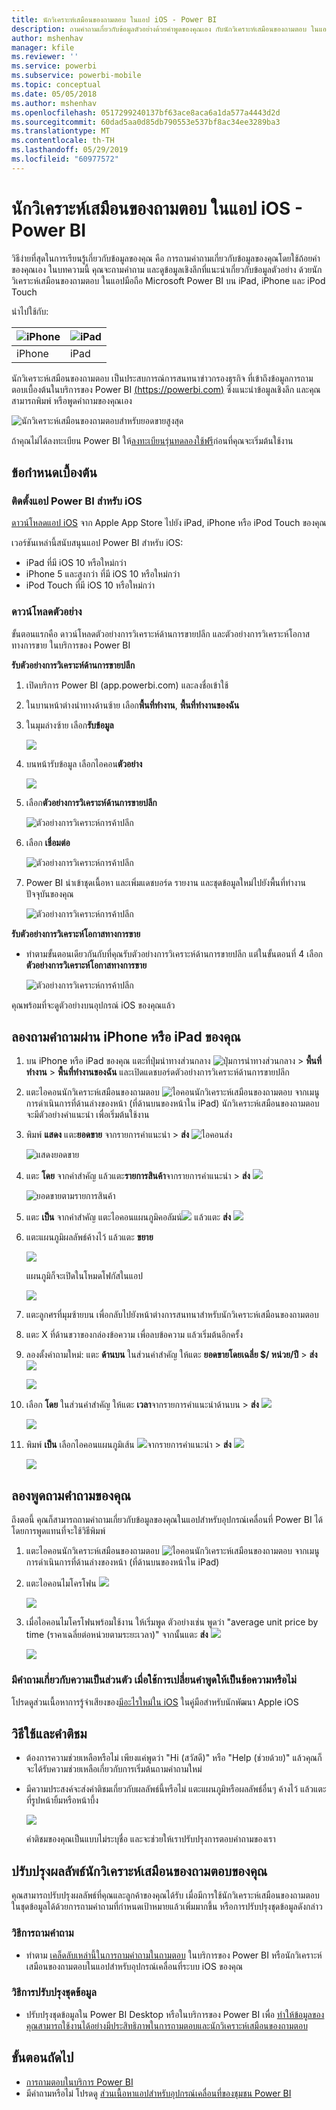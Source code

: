 ```yaml
---
title: นักวิเคราะห์เสมือนของถามตอบ ในแอป iOS - Power BI
description: ถามคำถามเกี่ยวกับข้อมูลตัวอย่างด้วยคำพูดของคุณเอง กับนักวิเคราะห์เสมือนของถามตอบ ในแอปสำหรับอุปกรณ์เคลื่อนที่ Power BI ในอุปกรณ์ iOS ของคุณ
author: mshenhav
manager: kfile
ms.reviewer: ''
ms.service: powerbi
ms.subservice: powerbi-mobile
ms.topic: conceptual
ms.date: 05/05/2018
ms.author: mshenhav
ms.openlocfilehash: 0517299240137bf63ace8aca6a1da577a4443d2d
ms.sourcegitcommit: 60dad5aa0d85db790553e537bf8ac34ee3289ba3
ms.translationtype: MT
ms.contentlocale: th-TH
ms.lasthandoff: 05/29/2019
ms.locfileid: "60977572"
---
```

# <a name="qa-virtual-analyst-in-ios-apps---power-bi"></a>นักวิเคราะห์เสมือนของถามตอบ ในแอป iOS - Power BI

วิธีง่ายที่สุดในการเรียนรู้เกี่ยวกับข้อมูลของคุณ คือ การถามคำถามเกี่ยวกับข้อมูลของคุณโดยใช้ถ้อยคำของคุณเอง ในบทความนี้ คุณจะถามคำถาม และดูข้อมูลเชิงลึกที่แนะนำเกี่ยวกับข้อมูลตัวอย่าง ด้วยนักวิเคราะห์เสมือนของถามตอบ ในแอปมือถือ Microsoft Power BI บน iPad, iPhone และ iPod Touch 

นำไปใช้กับ:

| ![iPhone](./media/mobile-apps-ios-qna/iphone-logo-50-px.png) | ![iPad](./media/mobile-apps-ios-qna/ipad-logo-50-px.png) |
|:--- |:--- |
| iPhone |iPad |

นักวิเคราะห์เสมือนของถามตอบ เป็นประสบการณ์การสนทนาข่าวกรองธุรกิจ ที่เข้าถึงข้อมูลการถามตอบเบื้องต้นในบริการของ Power BI [(https://powerbi.com)](https://powerbi.com) ซึ่งแนะนำข้อมูลเชิงลึก และคุณสามารถพิมพ์ หรือพูดคำถามของคุณเอง

![นักวิเคราะห์เสมือนของถามตอบสำหรับยอดขายสูงสุด](./media/mobile-apps-ios-qna/power-bi-ios-q-n-a-top-sale-intro.png)

ถ้าคุณไม่ได้ลงทะเบียน Power BI ให้[ลงทะเบียนรุ่นทดลองใช้ฟรี](https://app.powerbi.com/signupredirect?pbi_source=web)ก่อนที่คุณจะเริ่มต้นใช้งาน

## <a name="prerequisites"></a>ข้อกำหนดเบื้องต้น

### <a name="install-the-power-bi-for-ios-app"></a>ติดตั้งแอป Power BI สำหรับ iOS
[ดาวน์โหลดแอป iOS](http://go.microsoft.com/fwlink/?LinkId=522062 "ดาวน์โหลดแอป iPhone") จาก Apple App Store ไปยัง iPad, iPhone หรือ iPod Touch ของคุณ

เวอร์ชันเหล่านี้สนับสนุนแอป Power BI สำหรับ iOS:
- iPad ที่มี iOS 10 หรือใหม่กว่า
- iPhone 5 และสูงกว่า ที่มี iOS 10 หรือใหม่กว่า 
- iPod Touch ที่มี iOS 10 หรือใหม่กว่า

### <a name="download-samples"></a>ดาวน์โหลดตัวอย่าง
ขั้นตอนแรกคือ ดาวน์โหลดตัวอย่างการวิเคราะห์ด้านการขายปลีก และตัวอย่างการวิเคราะห์โอกาสทางการขาย ในบริการของ Power BI

**รับตัวอย่างการวิเคราะห์ด้านการขายปลีก**

1. เปิดบริการ Power BI (app.powerbi.com) และลงชื่อเข้าใช้

2. ในบานหน้าต่างนำทางด้านซ้าย เลือก**พื้นที่ทำงาน**, **พื้นที่ทำงานของฉัน**

3. ในมุมล่างซ้าย เลือก**รับข้อมูล**
   
    ![](media/mobile-apps-ios-qna/power-bi-get-data.png)

3. บนหน้ารับข้อมูล เลือกไอคอน**ตัวอย่าง**
   
   ![](media/mobile-apps-ios-qna/power-bi-samples-icon.png)

4. เลือก**ตัวอย่างการวิเคราะห์ด้านการขายปลีก**
 
    ![ตัวอย่างการวิเคราะห์การค้าปลีก](./media/mobile-apps-ios-qna/power-bi-rs.png)
 
8. เลือก **เชื่อมต่อ**  
  
   ![ตัวอย่างการวิเคราะห์การค้าปลีก](./media/mobile-apps-ios-qna/retail16.png)
   
5. Power BI นำเข้าชุดเนื้อหา และเพิ่มแดชบอร์ด รายงาน และชุดข้อมูลใหม่ไปยังพื้นที่ทำงานปัจจุบันของคุณ
   
   ![ตัวอย่างการวิเคราะห์การค้าปลีก](./media/mobile-apps-ios-qna/power-bi-service-retail-sample.png)

**รับตัวอย่างการวิเคราะห์โอกาสทางการขาย**

- ทำตามขั้นตอนเดียวกันกับที่คุณรับตัวอย่างการวิเคราะห์ด้านการขายปลีก แต่ในขั้นตอนที่ 4 เลือก**ตัวอย่างการวิเคราะห์โอกาสทางการขาย**

    ![ตัวอย่างการวิเคราะห์การค้าปลีก](./media/mobile-apps-ios-qna/power-bi-oa.png)
  
คุณพร้อมที่จะดูตัวอย่างบนอุปกรณ์ iOS ของคุณแล้ว

## <a name="try-asking-questions-on-your-iphone-or-ipad"></a>ลองถามคำถามผ่าน iPhone หรือ iPad ของคุณ
1. บน iPhone หรือ iPad ของคุณ แตะที่ปุ่มนำทางส่วนกลาง ![ปุ่มการนำทางส่วนกลาง](./media/mobile-apps-ios-qna/power-bi-iphone-global-nav-button.png) > **พื้นที่ทำงาน** > **พื้นที่ทำงานของฉัน** และเปิดแดชบอร์ดตัวอย่างการวิเคราะห์ด้านการขายปลีก

2. แตะไอคอนนักวิเคราะห์เสมือนของถามตอบ ![ไอคอนนักวิเคราะห์เสมือนของถามตอบ](././media/mobile-apps-ios-qna/power-bi-ios-q-n-a-icon.png) จากเมนูการดำเนินการที่ด้านล่างของหน้า (ที่ด้านบนของหน้าใน iPad)
     นักวิเคราะห์เสมือนของถามตอบจะมีตัวอย่างคำแนะนำ เพื่อเริ่มต้นใช้งาน
3. พิมพ์ **แสดง** แตะ**ยอดขาย** จากรายการคำแนะนำ > **ส่ง** ![ไอคอนส่ง](./media/mobile-apps-ios-qna/power-bi-ios-qna-send-icon.png)

    ![แสดงยอดขาย](./media/mobile-apps-ios-qna/power-bi-ios-q-n-a-show-sales.png)
4. แตะ **โดย** จากคำสำคัญ แล้วแตะ**รายการสินค้า**จากรายการคำแนะนำ > **ส่ง** ![](./media/mobile-apps-ios-qna/power-bi-ios-qna-send-icon.png)

    ![ยอดขายตามรายการสินค้า](./media/mobile-apps-ios-qna/power-bi-ios-q-n-a-sale-by-item.png)
5. แตะ **เป็น** จากคำสำคัญ แตะไอคอนแผนภูมิคอลัมน์![](./media/mobile-apps-ios-qna/power-bi-ios-q-n-a-column-chart-icon.png) แล้วแตะ **ส่ง** ![](./media/mobile-apps-ios-qna/power-bi-ios-qna-send-icon.png)
6. แตะแผนภูมิผลลัพธ์ค้างไว้ แล้วแตะ **ขยาย**

    ![](media/mobile-apps-ios-qna/power-bi-ios-q-n-a-tap-expand-feedback.png)

    แผนภูมิก็จะเปิดในโหมดโฟกัสในแอป

    ![](media/mobile-apps-ios-qna/power-bi-ios-q-n-a-expanded-chart.png)
7. แตะลูกศรที่มุมซ้ายบน เพื่อกลับไปยังหน้าต่างการสนทนาสำหรับนักวิเคราะห์เสมือนของถามตอบ
8. แตะ X ที่ด้านขวาของกล่องข้อความ เพื่อลบข้อความ แล้วเริ่มต้นอีกครั้ง
9. ลองตั้งคำถามใหม่: แตะ **ด้านบน** ในส่วนคำสำคัญ ให้แตะ **ยอดขายโดยเฉลี่ย $/ หน่วย/ปี** > **ส่ง** ![](./media/mobile-apps-ios-qna/power-bi-ios-qna-send-icon.png)

    ![](media/mobile-apps-ios-qna/power-bi-ios-q-n-a-top-sale-2.png)
10. เลือก **โดย** ในส่วนคำสำคัญ ให้แตะ **เวลา**จากรายการคำแนะนำด้านบน > **ส่ง** ![](./media/mobile-apps-ios-qna/power-bi-ios-qna-send-icon.png)

     ![](media/mobile-apps-ios-qna/power-bi-ios-q-n-a-top-sale-by-time.png)
11. พิมพ์ **เป็น** เลือกไอคอนแผนภูมิเส้น ![](./media/mobile-apps-ios-qna/power-bi-ios-q-n-a-line-chart-icon.png)จากรายการคำแนะนำ > **ส่ง** ![](./media/mobile-apps-ios-qna/power-bi-ios-qna-send-icon.png)

    ![](media/mobile-apps-ios-qna/power-bi-ios-q-n-a-top-sale-as-line.png)

## <a name="try-saying-your-questions"></a>ลองพูดถามคำถามของคุณ
ถึงตอนี้ คุณก็สามารถถามคำถามเกี่ยวกับข้อมูลของคุณในแอปสำหรับอุปกรณ์เคลื่อนที่ Power BI ได้โดยการพูดแทนที่จะใช้วิธีพิมพ์

1. แตะไอคอนนักวิเคราะห์เสมือนของถามตอบ ![ไอคอนนักวิเคราะห์เสมือนของถามตอบ](././media/mobile-apps-ios-qna/power-bi-ios-q-n-a-icon.png) จากเมนูการดำเนินการที่ด้านล่างของหน้า (ที่ด้านบนของหน้าใน iPad)
2. แตะไอคอนไมโครโฟน ![](media/mobile-apps-ios-qna/power-bi-ios-qna-mic-icon.png)

    ![](media/mobile-apps-ios-qna/power-bi-ios-qna-mic-on.png)

1. เมื่อไอคอนไมโครโฟนพร้อมใช้งาน ให้เริ่มพูด ตัวอย่างเช่น พูดว่า "average unit price by time (ราคาเฉลี่ยต่อหน่วยตามระยะเวลา)" จากนั้นแตะ **ส่ง** ![](./media/mobile-apps-ios-qna/power-bi-ios-qna-send-icon.png)

    ![](media/mobile-apps-ios-qna/power-bi-ios-qna-speech-complete.png)

### <a name="questions-about-privacy-when-using-speech-to-text"></a>มีคำถามเกี่ยวกับความเป็นส่วนตัว เมื่อใช้การเปลี่ยนคำพูดให้เป็นข้อความหรือไม่
โปรดดูส่วนเนื้อหาการรู้จำเสียงของ[มีอะไรใหม่ใน iOS](https://go.microsoft.com/fwlink/?linkid=845624) ในคู่มือสำหรับนักพัฒนา Apple iOS

## <a name="help-and-feedback"></a>วิธีใช้และคำติชม
* ต้องการความช่วยเหลือหรือไม่ เพียงแค่พูดว่า "Hi (สวัสดี)" หรือ "Help (ช่วยด้วย)" แล้วคุณก็จะได้รับความช่วยเหลือเกี่ยวกับการเริ่มต้นถามคำถามใหม่
* มีความประสงค์จะส่งคำติชมเกี่ยวกับผลลัพธ์นี้หรือไม่ แตะแผนภูมิหรือผลลัพธ์อื่นๆ ค้างไว้ แล้วแตะที่รูปหน้ายิ้มหรือหน้าบึ้ง

    ![](media/mobile-apps-ios-qna/power-bi-ios-q-n-a-tap-feedback.png)

    คำติชมของคุณเป็นแบบไม่ระบุชื่อ และจะช่วยให้เราปรับปรุงการตอบคำถามของเรา

## <a name="enhance-your-qa-virtual-analyst-results"></a>ปรับปรุงผลลัพธ์นักวิเคราะห์เสมือนของถามตอบของคุณ
คุณสามารถปรับปรุงผลลัพธ์ที่คุณและลูกค้าของคุณได้รับ เมื่อมีการใช้นักวิเคราะห์เสมือนของถามตอบในชุดข้อมูลได้ด้วยการถามคำถามที่กำหนดเป้าหมายแล้วเพิ่มมากขึ้น หรือการปรับปรุงชุดข้อมูลดังกล่าว

### <a name="how-to-ask-questions"></a>วิธีการถามคำถาม
* ทำตาม [เคล็ดลับเหล่านี้ในการถามคำถามในถามตอบ](../end-user-q-and-a-tips.md) ในบริการของ Power BI หรือนักวิเคราะห์เสมือนของถามตอบในแอปสำหรับอุปกรณ์เคลื่อนที่ระบบ iOS ของคุณ

### <a name="how-to-enhance-the-dataset"></a>วิธีการปรับปรุงชุดข้อมูล
* ปรับปรุงชุดข้อมูลใน Power BI Desktop หรือในบริการของ Power BI เพื่อ [ทำให้ข้อมูลของคุณสามารถใช้งานได้อย่างมีประสิทธิภาพในการถามตอบและนักวิเคราะห์เสมือนของถามตอบ](../../service-prepare-data-for-q-and-a.md)

## <a name="next-steps"></a>ขั้นตอนถัดไป
* [การถามตอบในบริการ Power BI](../end-user-q-and-a.md)
* มีคำถามหรือไม่ โปรดดู [ส่วนเนื้อหาแอปสำหรับอุปกรณ์เคลื่อนที่ของชุมชน Power BI](https://go.microsoft.com/fwlink/?linkid=839277)

